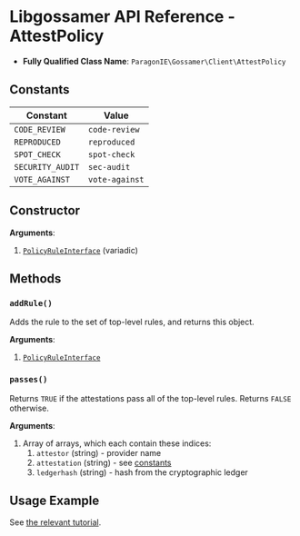 # Libgossamer API Reference - AttestPolicy

* **Fully Qualified Class Name**: `ParagonIE\Gossamer\Client\AttestPolicy`

## Constants

| Constant | Value |
|----------|-------|
| `CODE_REVIEW` | `code-review` |
| `REPRODUCED` | `reproduced` |
| `SPOT_CHECK` | `spot-check` |
| `SECURITY_AUDIT` | `sec-audit` |
| `VOTE_AGAINST` | `vote-against` |

## Constructor

**Arguments**:

1. [`PolicyRuleInterface`](PolicyRuleInterface.md) (variadic)

## Methods

### `addRule()`

Adds the rule to the set of top-level rules, and returns this object.

**Arguments**:

1. [`PolicyRuleInterface`](PolicyRuleInterface.md)

### `passes()`

Returns `TRUE` if the attestations pass all of the top-level rules.
Returns `FALSE` otherwise.

**Arguments**:

1. Array of arrays, which each contain these indices:
   1. `attestor` (string) - provider name
   2. `attestation` (string) - see [constants](#constants)
   3. `ledgerhash` (string) - hash from the cryptographic ledger

## Usage Example

See [the relevant tutorial](../../tutorials/01-configuring-gossamer-client.md).

